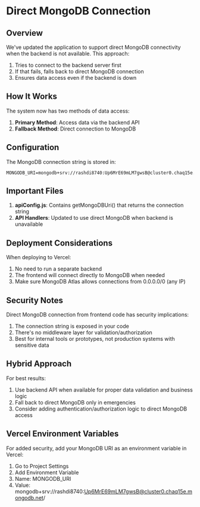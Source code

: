 # Direct MongoDB Connection

## Overview

We've updated the application to support direct MongoDB connectivity when the backend is not available. This approach:

1. Tries to connect to the backend server first
2. If that fails, falls back to direct MongoDB connection
3. Ensures data access even if the backend is down

## How It Works

The system now has two methods of data access:

1. **Primary Method**: Access data via the backend API
2. **Fallback Method**: Direct connection to MongoDB

## Configuration

The MongoDB connection string is stored in:
```
MONGODB_URI=mongodb+srv://rashdi8740:Up6MrE69mLM7gwsB@cluster0.chaq15e.mongodb.net/
```

## Important Files

1. **apiConfig.js**: Contains getMongoDBUri() that returns the connection string
2. **API Handlers**: Updated to use direct MongoDB when backend is unavailable

## Deployment Considerations

When deploying to Vercel:

1. No need to run a separate backend
2. The frontend will connect directly to MongoDB when needed
3. Make sure MongoDB Atlas allows connections from 0.0.0.0/0 (any IP)

## Security Notes

Direct MongoDB connection from frontend code has security implications:

1. The connection string is exposed in your code
2. There's no middleware layer for validation/authorization
3. Best for internal tools or prototypes, not production systems with sensitive data

## Hybrid Approach

For best results:

1. Use backend API when available for proper data validation and business logic
2. Fall back to direct MongoDB only in emergencies
3. Consider adding authentication/authorization logic to direct MongoDB access

## Vercel Environment Variables

For added security, add your MongoDB URI as an environment variable in Vercel:

1. Go to Project Settings
2. Add Environment Variable
3. Name: MONGODB_URI
4. Value: mongodb+srv://rashdi8740:Up6MrE69mLM7gwsB@cluster0.chaq15e.mongodb.net/ 